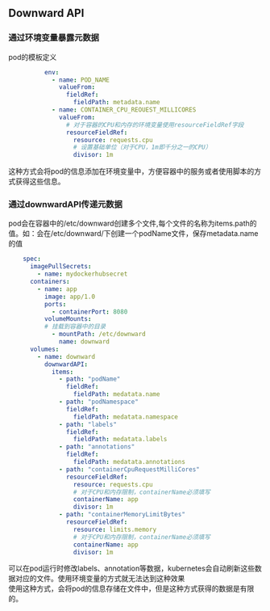 ## Downward API
### 通过环境变量暴露元数据
pod的模板定义
```yaml
          env:
            - name: POD_NAME
              valueFrom:
                fieldRef:
                  fieldPath: metadata.name
            - name: CONTAINER_CPU_REOUEST_MILLICORES
              valueFrom:
                # 对于容器的CPU和内存的环境变量使用resourceFieldRef字段
                resourceFieldRef:
                  resource: requests.cpu
                  # 设置基础单位（对于CPU，1m即千分之一的CPU）
                  divisor: 1m
```
这种方式会将pod的信息添加在环境变量中，方便容器中的服务或者使用脚本的方式获得这些信息。
### 通过downwardAPI传递元数据
pod会在容器中的/etc/downward创建多个文件,每个文件的名称为items.path的值。如：会在/etc/downward/下创建一个podName文件，保存metadata.name的值  

```yaml
    spec:
      imagePullSecrets:
        - name: mydockerhubsecret
      containers:
        - name: app
          image: app/1.0
          ports:
            - containerPort: 8080
          volumeMounts:
          # 挂载到容器中的目录
            - mountPath: /etc/downward
              name: downward
      volumes:
        - name: downward
          downwardAPI:
            items:
              - path: "podName"
                fieldRef:
                  fieldPath: medatata.name
              - path: "podNamespace"
                fieldRef:
                  fieldPath: medatata.namespace
              - path: "labels"
                fieldRef:
                  fieldPath: medatata.labels
              - path: "annotations"
                fieldRef:
                  fieldPath: medatata.annotations
              - path: "containerCpuRequestMilliCores"
                resourceFieldRef:
                  resource: requests.cpu
                  # 对于CPU和内存限制，containerName必须填写
                  containerName: app
                  divisor: 1m
              - path: "containerMemoryLimitBytes"
                resourceFieldRef:
                  resource: limits.memory
                  # 对于CPU和内存限制，containerName必须填写
                  containerName: app
                  divisor: 1m
```
可以在pod运行时修改labels、annotation等数据，kubernetes会自动刷新这些数据对应的文件。使用环境变量的方式就无法达到这种效果    
使用这种方式，会将pod的信息存储在文件中，但是这种方式获得的数据是有限的。  
